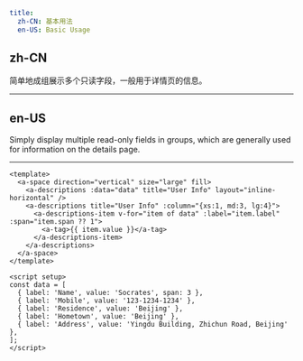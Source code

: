 ```yaml
title:
  zh-CN: 基本用法
  en-US: Basic Usage
```

## zh-CN

简单地成组展示多个只读字段，一般用于详情页的信息。

---

## en-US

Simply display multiple read-only fields in groups, which are generally used for information on the details page.

---

```vue
<template>
  <a-space direction="vertical" size="large" fill>
    <a-descriptions :data="data" title="User Info" layout="inline-horizontal" />
    <a-descriptions title="User Info" :column="{xs:1, md:3, lg:4}">
      <a-descriptions-item v-for="item of data" :label="item.label" :span="item.span ?? 1">
        <a-tag>{{ item.value }}</a-tag>
      </a-descriptions-item>
    </a-descriptions>
  </a-space>
</template>

<script setup>
const data = [
  { label: 'Name', value: 'Socrates', span: 3 },
  { label: 'Mobile', value: '123-1234-1234' },
  { label: 'Residence', value: 'Beijing' },
  { label: 'Hometown', value: 'Beijing' },
  { label: 'Address', value: 'Yingdu Building, Zhichun Road, Beijing' },
];
</script>
```
